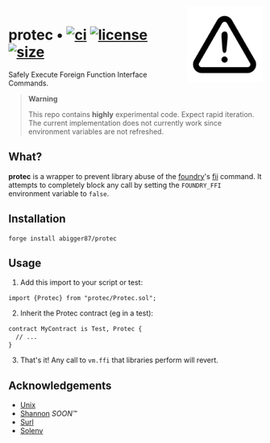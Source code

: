 <img align="right" width="150" height="150" top="100" src="./assets/protected.png">

# protec • [![ci](https://github.com/abigger87/protec/actions/workflows/ci.yaml/badge.svg?label=ci)](https://github.com/abigger87/protec/actions/workflows/ci.yaml) [![license](https://img.shields.io/badge/License-Apache_2.0-blue.svg?label=license)](https://opensource.org/licenses/Apache-2.0) [![size](https://img.shields.io/github/languages/code-size/abigger87/protec.svg?color=orange&label=size)](https://img.shields.io/github/languages/code-size/abigger87/protec?label=size)

Safely Execute Foreign Function Interface Commands.


> **Warning**
>
> This repo contains **highly** experimental code. Expect rapid iteration.
> The current implementation does not currently work since environment variables are not refreshed.


## What?

**protec** is a wrapper to prevent library abuse of the [foundry](https://github.com/foundry-rs/foundry)'s [fii](https://book.getfoundry.sh/cheatcodes/ffi.html) command. It attempts to completely block any call by setting the `FOUNDRY_FFI` environment variable to `false`.


## Installation

```
forge install abigger87/protec
```

## Usage


1. Add this import to your script or test:
```solidity
import {Protec} from "protec/Protec.sol";
```

2. Inherit the Protec contract (eg in a test):
```solidity
contract MyContract is Test, Protec {
  // ...
}
```

3. That's it! Any call to `vm.ffi` that libraries perform will revert.


## Acknowledgements

- [Unix](https://github.com/abigger87/unix)
- [Shannon](https://github.com/abigger87/shannon) _SOON™_
- [Surl](https://github.com/memester-xyz/surl)
- [Solenv](https://github.com/memester-xyz/solenv)
